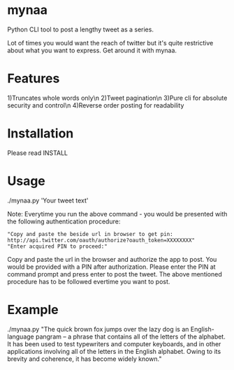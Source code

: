 mynaa
=====

Python CLI tool to post a lengthy tweet as a series. 

Lot of times you would want the reach of twitter but it's quite restrictive about what you want to express. Get around it with mynaa.

Features
========

1)Truncates whole words only\n
2)Tweet pagination\n
3)Pure cli for absolute security and control\n
4)Reverse order posting for readability

Installation
============

Please read INSTALL

Usage
=====

./mynaa.py 'Your tweet text'

Note: Everytime you run the above command - you would be presented with the following authentication procedure:

    "Copy and paste the beside url in browser to get pin: http://api.twitter.com/oauth/authorize?oauth_token=XXXXXXXX"
    "Enter acquired PIN to proceed:"

Copy and paste the url in the browser and authorize the app to post. You would be provided with a PIN after authorization. Please enter the PIN at command prompt and press enter to post the tweet. The above mentioned procedure has to be followed evertime you want to post.

Example
=======

./mynaa.py "The quick brown fox jumps over the lazy dog is an English-language pangram – a phrase that contains all of the letters of the alphabet. It has been used to test typewriters and computer keyboards, and in other applications involving all of the letters in the English alphabet. Owing to its brevity and coherence, it has become widely known."
